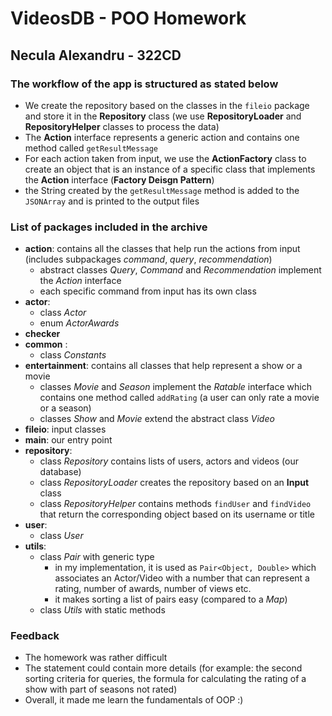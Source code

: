 # VideosDB - POO Homework

## Necula Alexandru - 322CD

### The workflow of the app is structured as stated below

- We create the repository based on the classes in the `fileio` package and
  store it in the **Repository** class (we use **RepositoryLoader** and
  **RepositoryHelper** classes to process the data)
- The **Action** interface represents a generic action and contains one method
  called `getResultMessage`
- For each action taken from input, we use the **ActionFactory** class to create
  an object that is an instance of a specific class that implements the
  **Action** interface (**Factory Deisgn Pattern**)
- the String created by the `getResultMessage` method is added to the
  `JSONArray` and is printed to the output files

### List of packages included in the archive

- **action**: contains all the classes that help run the actions from input
  (includes subpackages *command*, *query*, *recommendation*)
  - abstract classes *Query*, *Command* and *Recommendation* implement the
    *Action* interface
  - each specific command from input has its own class
- **actor**:
  - class *Actor*
  - enum *ActorAwards*
- **checker**
- **common** :
  - class *Constants*
- **entertainment**: contains all classes that help represent a show or a movie
  - classes *Movie* and *Season* implement the *Ratable* interface which
    contains one method called `addRating` (a user can only rate a movie or a
    season)
  - classes *Show* and *Movie* extend the abstract class *Video*
- **fileio**: input classes
- **main**: our entry point
- **repository**:
  - class *Repository* contains lists of users, actors and videos (our database)
  - class *RepositoryLoader* creates the repository based on an **Input** class
  - class *RepositoryHelper* contains methods `findUser` and `findVideo` that
    return the corresponding object based on its username or title
- **user**:
  - class *User*
- **utils**:
  - class *Pair* with generic type
    - in my implementation, it is used as `Pair<Object, Double>` which
      associates an Actor/Video with a number that can represent a rating,
      number of awards, number of views etc.
    - it makes sorting a list of pairs easy (compared to a *Map*)
  - class *Utils* with static methods

### Feedback

- The homework was rather difficult
- The statement could contain more details (for example: the second sorting
  criteria for queries, the formula for calculating the rating of a show with
  part of seasons not rated)
- Overall, it made me learn the fundamentals of OOP :)
